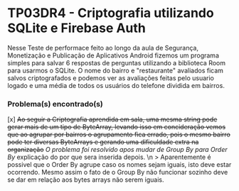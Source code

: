 # TP03DR4 - Criptografia utilizando SQLite e Firebase Auth
Nesse Teste de performace feito ao longo da aula de Segurança, Monetização e Publicação de Aplicativos Android
fizemos um programa simples para salvar 6 respostas de perguntas utilizando a biblioteca Room para usarmos o SQLite.
O nome do bairro e "restaurante" avaliados ficam salvos criptografados e podemos ver as avaliações feitas pelo usuario logado e uma média 
de todos os usuários do telefone dividida em bairros.
### Problema(s) encontrado(s)
[x] ~~Ao seguir a Criptografia aprendida em sala, uma mesma string pode gerar mais de um tipo de ByteArray, levando isso em concideração vemos que ao agrupar por bairros o agrupamento fica errado, pois o mesmo bairro pode ter diversas ByteArrays e gerando uma dificuldade extra na organização~~
*O problema foi resolvido apos mudar de Group By para Order By* explicação do por que sera inserida depois.
\n > Aparentemente é possivel que o Order By agrupe caso os nomes sejam iguais, isto deve estar ocorrendo. Mesmo assim o fato de o Group By não funcionar sozinho deve se dar em relação aos bytes arrays não serem iguais.
